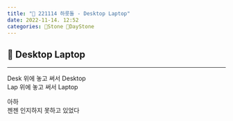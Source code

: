 ```yaml
---
title: "🌱 221114 하룻돌 - Desktop Laptop"
date: 2022-11-14. 12:52
categories: 🗿Stone 🌱DayStone
---
```


## 🗿 Desktop Laptop

---

Desk 위에 놓고 써서 Desktop  
Lap 위에 놓고 써서 Laptop  

아하  
젠젠 인지하지 못하고 있었다
